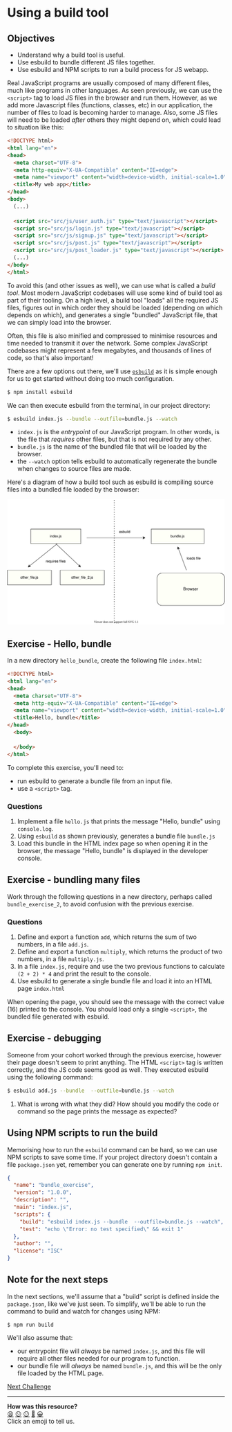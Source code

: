 # Using a build tool

## Objectives

 * Understand why a build tool is useful.
 * Use esbuild to bundle different JS files together.
 * Use esbuild and NPM scripts to run a build process for JS webapp.

Real JavaScript programs are usually composed of many different files, much like programs in other languages. As seen previously, we can use the `<script>` tag to load JS files in the browser and run them. However, as we add more Javascript files (functions, classes, etc) in our application, the number of files to load is becoming harder to manage. Also, some JS files will need to be loaded *after* others they might depend on, which could lead to situation like this:

```html
<!DOCTYPE html>
<html lang="en">
<head>
  <meta charset="UTF-8">
  <meta http-equiv="X-UA-Compatible" content="IE=edge">
  <meta name="viewport" content="width=device-width, initial-scale=1.0">
  <title>My web app</title>
</head>
<body>
  (...)

  <script src="src/js/user_auth.js" type="text/javascript"></script>
  <script src="src/js/login.js" type="text/javascript"></script>
  <script src="src/js/signup.js" type="text/javascript"></script>
  <script src="src/js/post.js" type="text/javascript"></script>
  <script src="src/js/post_loader.js" type="text/javascript"></script>
  (...)
</body>
</html>
```

To avoid this (and other issues as well), we can use what is called a *build tool*. Most modern JavaScript codebases will use some kind of build tool as part of their tooling. On a high level, a build tool "loads" all the required JS files, figures out in which order they should be loaded (depending on which depends on which), and generates a single "bundled" JavaScript file, that we can simply load into the browser.

Often, this file is also minified and compressed to minimise resources and time needed to transmit it over the network. Some complex JavaScript codebases might represent a few megabytes, and thousands of lines of code, so that's also important!

There are a few options out there, we'll use [`esbuild`](https://esbuild.github.io/getting-started/) as it is simple enough for us to get started without doing too much configuration.

```bash
$ npm install esbuild
```

We can then execute esbuild from the terminal, in our project directory:

```bash
$ esbuild index.js --bundle --outfile=bundle.js --watch
```

 * `index.js` is the *entrypoint* of our JavaScript program. In other words, is the file that *requires* other files, but that is not required by any other.
 * `bundle.js` is the name of the bundled file that will be loaded by the browser.
 * the `--watch` option tells esbuild to automatically regenerate the bundle when changes to source files are made.

Here's a diagram of how a build tool such as esbuild is compiling source files into a bundled file loaded by the browser:

![Build tool schema](resources/build-tool.svg)

## Exercise - Hello, bundle

In a new directory `hello_bundle`, create the following file `index.html`:

```html
<!DOCTYPE html>
<html lang="en">
<head>
  <meta charset="UTF-8">
  <meta http-equiv="X-UA-Compatible" content="IE=edge">
  <meta name="viewport" content="width=device-width, initial-scale=1.0">
  <title>Hello, bundle</title>
</head>
  <body>

  </body>
</html>
```

To complete this exercise, you'll need to:
 * run esbuild to generate a bundle file from an input file.
 * use a `<script>` tag.

### Questions
1. Implement a file `hello.js` that prints the message "Hello, bundle" using `console.log`.
2. Using `esbuild` as shown previously, generates a bundle file `bundle.js`
3. Load this bundle in the HTML index page so when opening it in the browser, the message "Hello, bundle" is displayed in the developer console.

## Exercise - bundling many files

Work through the following questions in a new directory, perhaps called `bundle_exercise_2`, to avoid confusion with the previous exercise.

### Questions

1. Define and export a function `add`, which returns the sum of two numbers, in a file `add.js`.
2. Define and export a function `multiply`, which returns the product of two numbers, in a file `multiply.js`.
3. In a file `index.js`, require and use the two previous functions to calculate `(2 + 2) * 4` and print the result to the console.
4. Use esbuild to generate a single bundle file and load it into an HTML page `index.html`

When opening the page, you should see the message with the correct value (16) printed to the console. You should load only a single `<script>`, the bundled file generated with esbuild.

## Exercise - debugging

Someone from your cohort worked through the previous exercise, however their page doesn't seem to print anything. The HTML `<script>` tag is written correctly, and the JS code seems good as well. They executed esbuild using the following command:

```bash
$ esbuild add.js --bundle  --outfile=bundle.js --watch
```

1. What is wrong with what they did? How should you modify the code or command so the page prints the message as expected?

## Using NPM scripts to run the build

Memorising how to run the `esbuild` command can be hard, so we can use NPM scripts to save some time. If your project directory doesn't contain a file `package.json` yet, remember you can generate one by running `npm init`.

```json
{
  "name": "bundle_exercise",
  "version": "1.0.0",
  "description": "",
  "main": "index.js",
  "scripts": {
    "build": "esbuild index.js --bundle  --outfile=bundle.js --watch",
    "test": "echo \"Error: no test specified\" && exit 1"
  },
  "author": "",
  "license": "ISC"
}

```

## Note for the next steps

In the next sections, we'll assume that a "build" script is defined inside the `package.json`, like we've just seen. To simplify, we'll be able to run the command to build and watch for changes using NPM:

```
$ npm run build
```

We'll also assume that:
 * our entrypoint file will *always* be named `index.js`, and this file will require all other files needed for our program to function. 
 * our bundle file will *always* be named `bundle.js`, and this will be the only file loaded by the HTML page.

[Next Challenge](03_interacting_with_the_page.md)

<!-- BEGIN GENERATED SECTION DO NOT EDIT -->

---

**How was this resource?**  
[😫](https://airtable.com/shrUJ3t7KLMqVRFKR?prefill_Repository=makersacademy/javascript-web-applications&prefill_File=contents/02_build_tool.md&prefill_Sentiment=😫) [😕](https://airtable.com/shrUJ3t7KLMqVRFKR?prefill_Repository=makersacademy/javascript-web-applications&prefill_File=contents/02_build_tool.md&prefill_Sentiment=😕) [😐](https://airtable.com/shrUJ3t7KLMqVRFKR?prefill_Repository=makersacademy/javascript-web-applications&prefill_File=contents/02_build_tool.md&prefill_Sentiment=😐) [🙂](https://airtable.com/shrUJ3t7KLMqVRFKR?prefill_Repository=makersacademy/javascript-web-applications&prefill_File=contents/02_build_tool.md&prefill_Sentiment=🙂) [😀](https://airtable.com/shrUJ3t7KLMqVRFKR?prefill_Repository=makersacademy/javascript-web-applications&prefill_File=contents/02_build_tool.md&prefill_Sentiment=😀)  
Click an emoji to tell us.

<!-- END GENERATED SECTION DO NOT EDIT -->
